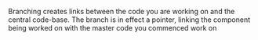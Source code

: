 Branching creates links between the code you are working on and the central code-base. The branch is in effect a pointer, linking the component being worked on with the master code you commenced work on
